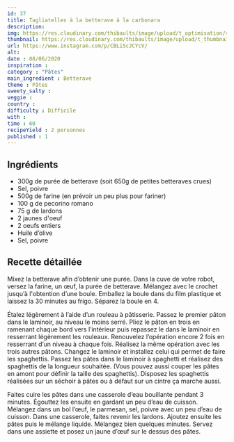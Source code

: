 ```yaml
---
id: 37
title: Tagliatelles à la betterave à la carbonara
description: 
img: https://res.cloudinary.com/thibaults/image/upload/t_optimisation/v1600509388/Recipes/20200608_tagliatelles_betterave.jpg
thumbnail: https://res.cloudinary.com/thibaults/image/upload/t_thumbnail_josie/v1600509388/Recipes/20200608_tagliatelles_betterave.jpg
url: https://www.instagram.com/p/CBLiScJCYcV/
alt: 
date : 08/06/2020
inspiration :
category : "Pâtes"
main_ingredient : Betterave
theme : Pâtes
sweety_salty : 
veggie : 
country :
difficulty : Difficile
with : 
time : 60
recipeYield : 2 personnes
published : 1
---
```


## Ingrédients
 - 300g de purée de betterave (soit 650g de petites betteraves crues)
 - Sel, poivre
 - 500g de farine (en prévoir un peu plus pour fariner)
 - 100 g de pecorino romano
 - 75 g de lardons
 - 2 jaunes d'oeuf
 - 2 oeufs entiers
 - Huile d’olive
 - Sel, poivre

## Recette détaillée
Mixez la betterave afin d’obtenir une purée. Dans la cuve de votre robot, versez la farine, un œuf, la purée de betterave. Mélangez avec le crochet jusqu’à l'obtention d’une boule. Emballez la boule dans du film plastique et laissez la 30 minutes au frigo. Séparez la boule en 4.

Étalez légèrement à l’aide d’un rouleau à pâtisserie. Passez le premier pâton dans le laminoir, au niveau le moins serré. Pliez le pâton en trois en ramenant chaque bord vers l’intérieur puis repassez le dans le laminoir en resserrant légèrement les rouleaux. Renouvelez l’opération encore 2 fois en resserrant d’un niveau à chaque fois. Réalisez la même opération avec les trois autres pâtons. Changez le laminoir et installez celui qui permet de faire les spaghettis. Passez les pâtes dans le laminoir à spaghetti et réalisez des spaghettis de la longueur souhaitée. (Vous pouvez aussi couper les pâtes en amont pour définir la taille des spaghettis). Disposez les spaghettis réalisées sur un séchoir à pâtes ou à défaut sur un cintre ça marche aussi.

Faites cuire les pâtes dans une casserole d’eau bouillante pendant 3 minutes. Égouttez les ensuite en gardant un peu d’eau de cuisson.
Mélangez dans un bol l’œuf, le parmesan, sel, poivre avec un peu d’eau de cuisson. Dans une casserole, faites revenir les lardons. Ajoutez ensuite les pâtes puis le mélange liquide. Mélangez bien quelques minutes. Servez dans une assiette et posez un jaune d’œuf sur le dessus des pâtes.